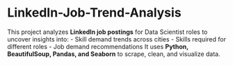 # LinkedIn-Job-Trend-Analysis
This project analyzes **LinkedIn job postings** for Data Scientist roles to uncover insights into: - Skill demand trends across cities - Skills required for different roles - Job demand recommendations  It uses **Python, BeautifulSoup, Pandas, and Seaborn** to scrape, clean, and visualize data.
